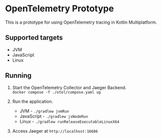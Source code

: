 # OpenTelemetry Prototype

This is a prototype for using OpenTelemetry tracing in Kotlin Multiplatform.

## Supported targets

* JVM
* JavaScript
* Linux

## Running

1. Start the OpenTelemetry Collector and Jaeger Backend. \
   `docker compose -f ./otel/compose.yaml up`

2. Run the application.
   * JVM - `./gradlew jvmRun`
   * JavaScript - `./gradlew jsNodeRun`
   * Linux - `./gradlew runReleaseExecutableLinuxX64`

3. Access Jaeger at `http://localhost:16686`
